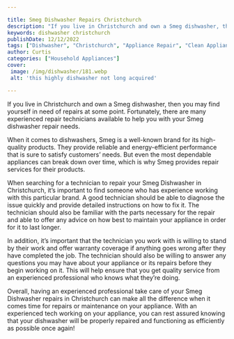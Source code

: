 ```yaml
---

title: Smeg Dishwasher Repairs Christchurch
description: "If you live in Christchurch and own a Smeg dishwasher, then you may find yourself in need of repairs at some point. Fortunately, t...find out now"
keywords: dishwasher christchurch
publishDate: 12/12/2022
tags: ["Dishwasher", "Christchurch", "Appliance Repair", "Clean Appliance"]
author: Curtis
categories: ["Household Appliances"]
cover: 
 image: /img/dishwasher/181.webp
 alt: 'this highly dishwasher not long acquired'

---
```


If you live in Christchurch and own a Smeg dishwasher, then you may find yourself in need of repairs at some point. Fortunately, there are many experienced repair technicians available to help you with your Smeg dishwasher repair needs. 

When it comes to dishwashers, Smeg is a well-known brand for its high-quality products. They provide reliable and energy-efficient performance that is sure to satisfy customers’ needs. But even the most dependable appliances can break down over time, which is why Smeg provides repair services for their products. 

When searching for a technician to repair your Smeg Dishwasher in Christchurch, it’s important to find someone who has experience working with this particular brand. A good technician should be able to diagnose the issue quickly and provide detailed instructions on how to fix it. The technician should also be familiar with the parts necessary for the repair and able to offer any advice on how best to maintain your appliance in order for it to last longer. 

In addition, it’s important that the technician you work with is willing to stand by their work and offer warranty coverage if anything goes wrong after they have completed the job. The technician should also be willing to answer any questions you may have about your appliance or its repairs before they begin working on it. This will help ensure that you get quality service from an experienced professional who knows what they’re doing. 

Overall, having an experienced professional take care of your Smeg Dishwasher repairs in Christchurch can make all the difference when it comes time for repairs or maintenance on your appliance. With an experienced tech working on your appliance, you can rest assured knowing that your dishwasher will be properly repaired and functioning as efficiently as possible once again!
